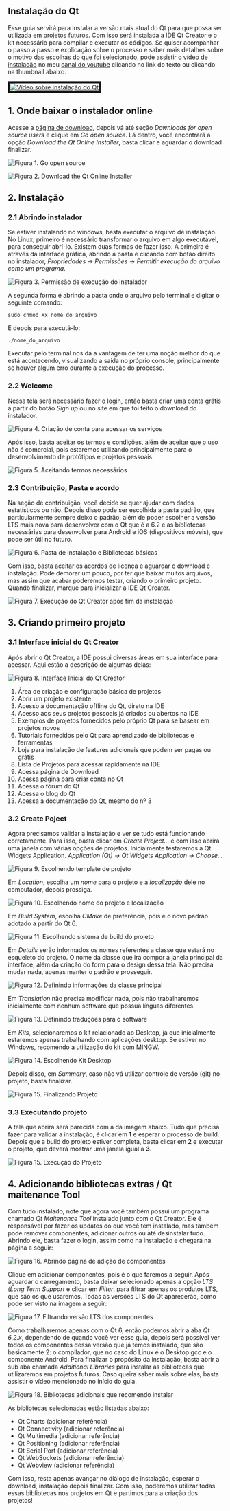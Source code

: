 ## Instalação do Qt

Esse guia servirá para instalar a versão mais atual do Qt para que possa ser utilizada em projetos futuros. Com isso será instalada a IDE Qt Creator e o kit necessário para compilar e executar os códigos. Se quiser acompanhar o passo a passo e explicação sobre o processo e saber mais detalhes sobre o motivo das escolhas do que foi selecionado, pode assistir o [vídeo de instalação](https://youtu.be/0STf7fhVM1k) no meu [canal do youtube](https://www.youtube.com/c/BitToin/) clicando no link do texto ou clicando na thumbnail abaixo.

<!--
[![Instalação Qt](../assets/assets-qt/thumbnail-qt.png)](https://youtu.be/0STf7fhVM1k)
-->

<a href="https://youtu.be/0STf7fhVM1k
" target="_blank"><img src="../assets/assets-qt/thumbnail-qt.png" 
alt="Vídeo sobre instalação do Qt" border="5" /></a>

## 1. Onde baixar o instalador online

Acesse a [página de download](https://www.qt.io/download), depois vá até seção *Downloads for open source users* e clique em *Go open source*. Lá dentro, você encontrará a opção *Download the Qt Online Installer*, basta clicar e aguardar o download finalizar.

![Figura 1. Go open source](../assets/assets-qt/fig1.png)

![Figura 2. Download the Qt Online Installer]()

## 2. Instalação

### 2.1 Abrindo instalador

Se estiver instalando no windows, basta executar o arquivo de instalação. No Linux, primeiro é necessário transformar o arquivo em algo executável, para conseguir abrí-lo. Existem duas formas de fazer isso. A primeira é através da interface gráfica, abrindo a pasta e clicando com botão direito no instalador, *Propriedades -> Permissões -> Permitir execução do arquivo como um programa*. 

![Figura 3. Permissão de execução do instalador]()

A segunda forma é abrindo a pasta onde o arquivo pelo terminal e digitar o seguinte comando:

`sudo chmod +x nome_do_arquivo`

E depois para executá-lo:

`./nome_do_arquivo`

Executar pelo terminal nos dá a vantagem de ter uma noção melhor do que está acontecendo, visualizando a saída no próprio console, principalmente se houver algum erro durante a execução do processo.

### 2.2 Welcome

Nessa tela será necessário fazer o login, então basta criar uma conta grátis a partir do botão *Sign up* ou no site em que foi feito o download do instalador.

![Figura 4. Criação de conta para acessar os serviços]()

Após isso, basta aceitar os termos e condições, além de aceitar que o uso não é comercial, pois estaremos utilizando principalmente para o desenvolvimento de protótipos e projetos pessoais.

![Figura 5. Aceitando termos necessários]()

### 2.3 Contribuição, Pasta e acordo

Na seção de contribuição, você decide se quer ajudar com dados estatísticos ou não. Depois disso pode ser escolhida a pasta padrão, que particularmente sempre deixo o padrão, além de poder escolher a versão LTS mais nova para desenvolver com o Qt que é a 6.2 e as bibliotecas necessárias para desenvolver para Android e iOS (dispositivos móveis), que pode ser útil no futuro.

![Figura 6. Pasta de instalação e Bibliotecas básicas]()

Com isso, basta aceitar os acordos de licença e aguardar o download e instalação. Pode demorar um pouco, por ter que baixar muitos arquivos, mas assim que acabar poderemos testar, criando o primeiro projeto. Quando finalizar, marque para inicializar a IDE Qt Creator.

![Figura 7. Execução do Qt Creator após fim da instalação]()

## 3. Criando primeiro projeto

### 3.1 Interface inicial do Qt Creator

Após abrir o Qt Creator, a IDE possui diversas áreas em sua interface para acessar. Aqui estão a descrição de algumas delas:

![Figura 8. Interface Inicial do Qt Creator]()

1. Área de criação e configuração básica de projetos
2. Abrir um projeto existente
3. Acesso à documentação offline do Qt, direto na IDE
4. Acesso aos seus projetos pessoais já criados ou abertos na IDE
5. Exemplos de projetos fornecidos pelo próprio Qt para se basear em projetos novos
6. Tutoriais fornecidos pelo Qt para aprendizado de bibliotecas e ferramentas
7. Loja para instalação de features adicionais que podem ser pagas ou grátis
8. Lista de Projetos para acessar rapidamente na IDE
9. Acessa página de Download
10. Acessa página para criar conta no Qt
11. Acessa o fórum do Qt
12. Acessa o blog do Qt
13. Acessa a documentação do Qt, mesmo do nº 3

### 3.2 Create Poject

Agora precisamos validar a instalação e ver se tudo está funcionando corretamente. Para isso, basta clicar em *Create Project...* e com isso abrirá uma janela com várias opções de projetos. Inicialmente testaremos a Qt Widgets Application. *Application (Qt) -> Qt Widgets Application -> Choose...*

![Figura 9. Escolhendo template de projeto]()

Em *Location*, escolha um *nome* para o projeto e a *localização* dele no computador, depois prossiga.

![Figura 10. Escolhendo nome do projeto e localização]()

Em *Build System*, escolha *CMake* de preferência, pois é o novo padrão adotado a partir do Qt 6.

![Figura 11. Escolhendo sistema de build do projeto]()

Em *Details* serão informados os nomes referentes a classe que estará no esqueleto do projeto. O nome da classe que irá compor a janela principal da interface, além da criação do form para o design dessa tela. Não precisa mudar nada, apenas manter o padrão e prosseguir.

![Figura 12. Definindo informações da classe principal]()

Em *Translation* não precisa modificar nada, pois não trabalharemos inicialmente com nenhum software que possua línguas diferentes.

![Figura 13. Definindo traduções para o software]()

Em *Kits*, selecionaremos o kit relacionado ao Desktop, já que inicialmente estaremos apenas trabalhando com aplicações desktop. Se estiver no Windows, recomendo a utilização do kit com MINGW.

![Figura 14. Escolhendo Kit Desktop]()

Depois disso, em *Summary*, caso não vá utilizar controle de versão (git) no projeto, basta finalizar.

![Figura 15. Finalizando Projeto]()

### 3.3 Executando projeto

A tela que abrirá será parecida com a da imagem abaixo. Tudo que precisa fazer para validar a instalação, é clicar em **1** e esperar o processo de build. Depois que a build do projeto estiver completa, basta clicar em **2** e executar o projeto, que deverá mostrar uma janela igual a **3**.

![Figura 15. Execução do Projeto]()

## 4. Adicionando bibliotecas extras / Qt maitenance Tool

Com tudo instalado, note que agora você também possui um programa chamado *Qt Maitenance Tool* instalado junto com o Qt Creator. Ele é responsável por fazer os updates do que você tem instalado, mas também pode remover componentes, adicionar outros ou até desinstalar tudo. Abrindo ele, basta fazer o login, assim como na instalação e chegará na página a seguir:

![Figura 16. Abrindo página de adição de componentes]()

Clique em adicionar componentes, pois é o que faremos a seguir. Após aguardar o carregamento, basta deixar selecionado apenas a opção *LTS (Long Term Support* e clicar em *Filter*, para filtrar apenas os produtos LTS, que são os que usaremos. Todas as versões LTS do Qt aparecerão, como pode ser visto na imagem a seguir:

![Figura 17. Filtrando versão LTS dos componentes]()

Como trabalharemos apenas com o Qt 6, então podemos abrir a aba *Qt 6.2.x*, dependendo de quando você ver esse guia, depois será possível ver todos os componentes dessa versão que já temos instalado, que são basicamente 2: o compilador, que no caso do Linux é o Desktop gcc e o componente Android. Para finalizar o propósito da instalação, basta abrir a sub aba chamada *Additional Libraries* para instalar as bibliotecas que utilizaremos em projetos futuros. Caso queira saber mais sobre elas, basta assistir o vídeo mencionado no início do guia.

![Figura 18. Bibliotecas adicionais que recomendo instalar]()

As bibliotecas selecionadas estão listadas abaixo:

- Qt Charts (adicionar referência)
- Qt Connectivity (adicionar referência)
- Qt Multimedia (adicionar referência)
- Qt Positioning (adicionar referência)
- Qt Serial Port (adicionar referência)
- Qt WebSockets (adicionar referência)
- Qt Webview (adicionar referência)

Com isso, resta apenas avançar no diálogo de instalação, esperar o download, instalação depois finalizar. Com isso, poderemos utilizar todas essas bibliotecas nos projetos em Qt e partimos para a criação dos projetos!